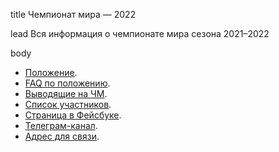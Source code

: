 title
Чемпионат мира — 2022

lead
Вся информация о чемпионате мира сезона 2021–2022

body
- [Положение](https://www.maii.li/docs/2022-01-06-polozhenie-o-chempionate-mira/).
- [FAQ по положению](https://www.maii.li/docs/2022-01-06-faq-po-chempionatu-mira/).
- [Выводящие на ЧМ](https://www.maii.li/p/worldchamp-2022-tournaments).
- [Список участников](https://docs.google.com/spreadsheets/d/1Ex7yJibTwEewUS2m74bK2iAPpovrsVMUNVABz7vOQAA/edit#gid=0).
- [Страница в Фейсбуке](https://www.facebook.com/worldchamp.maii).
- [Телеграм-канал](https://t.me/worldchamp_maii).
- [Адрес для связи](mailto:turnir@maii.li).

